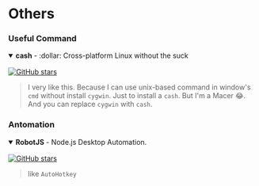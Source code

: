 # Others



### Useful Command

<details open>
<summary style="margin-bottom: 16px"><strong>cash</strong> - :dollar: Cross-platform Linux without the suck</summary>

[![GitHub stars](https://img.shields.io/github/stars/dthree/cash?style=flat-square)](https://github.com/dthree/cash)

> I very like this. Because I can use unix-based command in window's `cmd` without install `cygwin`. Just to install a `cash`. But I'm a Macer :joy:.
> And you can replace `cygwin` with `cash`.

</details>

### Antomation

<details open>
<summary style="margin-bottom: 16px"><strong>RobotJS</strong> - Node.js Desktop Automation.</summary>

[![GitHub stars](https://img.shields.io/github/stars/octalmage/robotjs?style=flat-square)](https://github.com/octalmage/robotjs)

> like `AutoHotkey`

</details>
